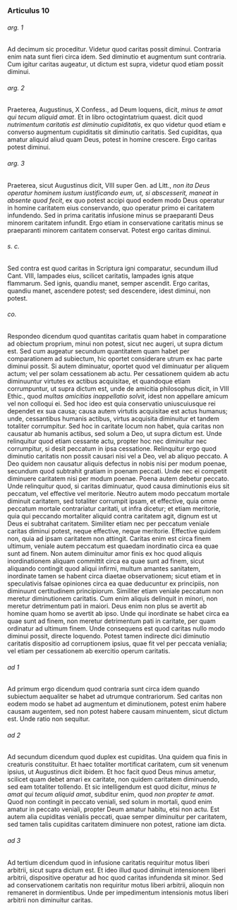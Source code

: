### Articulus 10

###### arg. 1
Ad decimum sic proceditur. Videtur quod caritas possit diminui. Contraria enim nata sunt fieri circa idem. Sed diminutio et augmentum sunt contraria. Cum igitur caritas augeatur, ut dictum est supra, videtur quod etiam possit diminui.

###### arg. 2
Praeterea, Augustinus, X Confess., ad Deum loquens, dicit, *minus te amat qui tecum aliquid amat*. Et in libro octogintatrium quaest. dicit quod *nutrimentum caritatis est diminutio cupiditatis*, ex quo videtur quod etiam e converso augmentum cupiditatis sit diminutio caritatis. Sed cupiditas, qua amatur aliquid aliud quam Deus, potest in homine crescere. Ergo caritas potest diminui.

###### arg. 3
Praeterea, sicut Augustinus dicit, VIII super Gen. ad Litt., *non ita Deus operatur hominem iustum iustificando eum, ut, si abscesserit, maneat in absente quod fecit*, ex quo potest accipi quod eodem modo Deus operatur in homine caritatem eius conservando, quo operatur primo ei caritatem infundendo. Sed in prima caritatis infusione minus se praeparanti Deus minorem caritatem infundit. Ergo etiam in conservatione caritatis minus se praeparanti minorem caritatem conservat. Potest ergo caritas diminui.

###### s. c.
Sed contra est quod caritas in Scriptura igni comparatur, secundum illud Cant. VIII, lampades eius, scilicet caritatis, lampades ignis atque flammarum. Sed ignis, quandiu manet, semper ascendit. Ergo caritas, quandiu manet, ascendere potest; sed descendere, idest diminui, non potest.

###### co.
Respondeo dicendum quod quantitas caritatis quam habet in comparatione ad obiectum proprium, minui non potest, sicut nec augeri, ut supra dictum est. Sed cum augeatur secundum quantitatem quam habet per comparationem ad subiectum, hic oportet considerare utrum ex hac parte diminui possit. Si autem diminuatur, oportet quod vel diminuatur per aliquem actum; vel per solam cessationem ab actu. Per cessationem quidem ab actu diminuuntur virtutes ex actibus acquisitae, et quandoque etiam corrumpuntur, ut supra dictum est, unde de amicitia philosophus dicit, in VIII Ethic., quod *multas amicitias inappellatio solvit*, idest non appellare amicum vel non colloqui ei. Sed hoc ideo est quia conservatio uniuscuiusque rei dependet ex sua causa; causa autem virtutis acquisitae est actus humanus; unde, cessantibus humanis actibus, virtus acquisita diminuitur et tandem totaliter corrumpitur. Sed hoc in caritate locum non habet, quia caritas non causatur ab humanis actibus, sed solum a Deo, ut supra dictum est. Unde relinquitur quod etiam cessante actu, propter hoc nec diminuitur nec corrumpitur, si desit peccatum in ipsa cessatione. Relinquitur ergo quod diminutio caritatis non possit causari nisi vel a Deo, vel ab aliquo peccato. A Deo quidem non causatur aliquis defectus in nobis nisi per modum poenae, secundum quod subtrahit gratiam in poenam peccati. Unde nec ei competit diminuere caritatem nisi per modum poenae. Poena autem debetur peccato. Unde relinquitur quod, si caritas diminuatur, quod causa diminutionis eius sit peccatum, vel effective vel meritorie. Neutro autem modo peccatum mortale diminuit caritatem, sed totaliter corrumpit ipsam, et effective, quia omne peccatum mortale contrariatur caritati, ut infra dicetur; et etiam meritorie, quia qui peccando mortaliter aliquid contra caritatem agit, dignum est ut Deus ei subtrahat caritatem. Similiter etiam nec per peccatum veniale caritas diminui potest, neque effective, neque meritorie. Effective quidem non, quia ad ipsam caritatem non attingit. Caritas enim est circa finem ultimum, veniale autem peccatum est quaedam inordinatio circa ea quae sunt ad finem. Non autem diminuitur amor finis ex hoc quod aliquis inordinationem aliquam committit circa ea quae sunt ad finem, sicut aliquando contingit quod aliqui infirmi, multum amantes sanitatem, inordinate tamen se habent circa diaetae observationem; sicut etiam et in speculativis falsae opiniones circa ea quae deducuntur ex principiis, non diminuunt certitudinem principiorum. Similiter etiam veniale peccatum non meretur diminutionem caritatis. Cum enim aliquis delinquit in minori, non meretur detrimentum pati in maiori. Deus enim non plus se avertit ab homine quam homo se avertit ab ipso. Unde qui inordinate se habet circa ea quae sunt ad finem, non meretur detrimentum pati in caritate, per quam ordinatur ad ultimum finem. Unde consequens est quod caritas nullo modo diminui possit, directe loquendo. Potest tamen indirecte dici diminutio caritatis dispositio ad corruptionem ipsius, quae fit vel per peccata venialia; vel etiam per cessationem ab exercitio operum caritatis.

###### ad 1
Ad primum ergo dicendum quod contraria sunt circa idem quando subiectum aequaliter se habet ad utrumque contrariorum. Sed caritas non eodem modo se habet ad augmentum et diminutionem, potest enim habere causam augentem, sed non potest habere causam minuentem, sicut dictum est. Unde ratio non sequitur.

###### ad 2
Ad secundum dicendum quod duplex est cupiditas. Una quidem qua finis in creaturis constituitur. Et haec totaliter mortificat caritatem, cum sit venenum ipsius, ut Augustinus dicit ibidem. Et hoc facit quod Deus minus ametur, scilicet quam debet amari ex caritate, non quidem caritatem diminuendo, sed eam totaliter tollendo. Et sic intelligendum est quod dicitur, *minus te amat qui tecum aliquid amat*, subditur enim, quod *non propter te amat*. Quod non contingit in peccato veniali, sed solum in mortali, quod enim amatur in peccato veniali, propter Deum amatur habitu, etsi non actu. Est autem alia cupiditas venialis peccati, quae semper diminuitur per caritatem, sed tamen talis cupiditas caritatem diminuere non potest, ratione iam dicta.

###### ad 3
Ad tertium dicendum quod in infusione caritatis requiritur motus liberi arbitrii, sicut supra dictum est. Et ideo illud quod diminuit intensionem liberi arbitrii, dispositive operatur ad hoc quod caritas infundenda sit minor. Sed ad conservationem caritatis non requiritur motus liberi arbitrii, alioquin non remaneret in dormientibus. Unde per impedimentum intensionis motus liberi arbitrii non diminuitur caritas.

